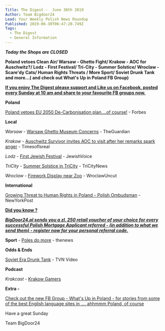 ```yaml
---
Title: The Digest -  June 30th 2019
Author: Team Bigdoor24
Lead: Your Weekly Polish News Roundup
Published: 2019-06-30T06:47:20.749Z
Tags:
  - The Digest
  - General Information
---
```

_**Today the Shops are CLOSED**_

**Poland vetoes Clean Air/ Warsaw - Ghetto Fight/ Krakow - AOC for Auschwitz?/ Lodz - First Festival/ Tri-City - Summer Solstice/ Wroclaw - Scare'dy Cats/ Human Rights Threats / More Sport/ Soviet Drunk Tank and more...( and check out What's Up in Poland FB Group)**

[**If you enjoy The Digest please support and Like us on Facebook, posted every Sunday at 10 am and share to your favourite FB groups now.**](https://www.facebook.com/bigdoor24/)

<div class="sharethis-inline-share-buttons"></div>

**Poland**

[Poland vetoes EU 2050 De-Carbonisation plan....of course!](https://www.forbes.com/sites/davekeating/2019/06/20/eu-decarbonisation-plan-for-2050-collapses-after-polish-veto/#4ab8092930b2) - Forbes

**Local**

_Warsaw_  - [Warsaw Ghetto Museum Concerns](https://www.theguardian.com/world/2019/jun/22/warsaw-ghetto-museum-holocaust-historians-divided?CMP=Share_AndroidApp_Zoho_Mail) - TheGuardian

_Krakow_  - [Auschwitz Survivor invites AOC to visit after her remarks spark anger](https://www.timesofisrael.com/survivor-invites-ocasio-cortez-to-tour-auschwitz-with-him/) - TimesofIsreal

_Lodz_ - [First Jewish Festival](http://thejewishvoice.com/2019/06/19/lodz-poland-hosts-its-first-ever-jewish-festival/)  - JewishVoice

_TriCity_ - [Summer Solstice in TriCity](https://tricitynews.pl/how-to-spend-the-midsummer-weekend-in-tricity/) - TriCityNews

_Wroclaw_ - [Firework Display near Zoo](http://wroclawuncut.com/2019/06/21/controversial-fireworks-display-to-go-ahead-next-saturday/) - WroclawUncut

**International**

[Growing Threat to Human Rights in Poland - Polish Ombudsman](https://nypost.com/2019/06/19/threats-to-human-rights-rising-in-poland-official-warns/) - NewYorkPost

[**Did you know ?**](https://bigdoor24.pl/)

[_**BigDoor24.pl sends you a zl. 250 retail voucher of your choice for every successful Polish Mortgage Applicant referred - (in addition to what we send them) - register now for your personal referral code.**_](https://bigdoor24.pl/)

**Sport** - [Poles do more](http://thenews.pl/1/5/Artykul/425719,Poles-do-more-sports-study) - thenews

**Odds & Ends**

[Soviet Era Drunk Tank](https://www.tvn24.pl/tvn24-news-in-english,157,m/poland-drunk-man-detained-after-driving-a-tank-through-town,944865.html) - TVN Video

**Podcast**

_Krakcast_ - [Krakow Gamers](https://www.krakcast.pl/e/krakcast-interview-%e2%80%93-computer-games/)

**Extra -** 

[Check out the new FB Group - What's Up in Poland - for stories from some of the best English language sites in .... ahhmmm Poland, of course](https://www.facebook.com/groups/1722906371076192/)

Have a great Sunday

Team BigDoor24
